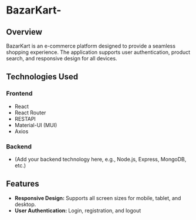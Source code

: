 # BazarKart-

## Overview
BazarKart is an e-commerce platform designed to provide a seamless shopping experience. The application supports user authentication, product search, and responsive design for all devices.

## Technologies Used

### Frontend
- React
- React Router
- RESTAPI 
- Material-UI (MUI)
- Axios

### Backend
- (Add your backend technology here, e.g., Node.js, Express, MongoDB, etc.)

## Features
- **Responsive Design:** Supports all screen sizes for mobile, tablet, and desktop.
- **User Authentication:** Login, registration, and logout